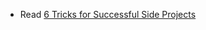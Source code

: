 - Read [6 Tricks for Successful Side Projects](https://quickleft.com/blog/6-tricks-for-successful-side-projects/)
